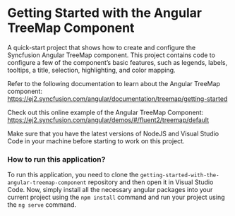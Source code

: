 # Getting Started with the Angular TreeMap Component
A quick-start project that shows how to create and configure the Syncfusion Angular TreeMap component. This project contains code to configure a few of the component’s basic features, such as legends, labels, tooltips, a title, selection, highlighting, and color mapping. 
 
Refer to the following documentation to learn about the Angular TreeMap component: 
https://ej2.syncfusion.com/angular/documentation/treemap/getting-started 

Check out this online example of the Angular TreeMap Component:
https://ej2.syncfusion.com/angular/demos/#/fluent2/treemap/default

Make sure that you have the latest versions of NodeJS and Visual Studio Code in your machine before starting to work on this project.

### How to run this application?
To run this application, you need to clone the `getting-started-with-the-angular-treemap-component` repository and then open it in Visual Studio Code. Now, simply install all the necessary angular packages into your current project using the `npm install` command and run your project using the `ng serve` command.

